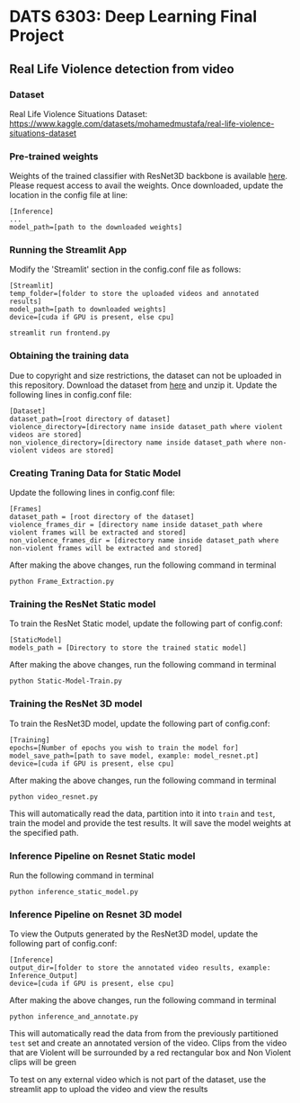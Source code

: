# **DATS 6303: Deep Learning Final Project**
## Real Life Violence detection from video

### Dataset
Real Life Violence Situations Dataset: https://www.kaggle.com/datasets/mohamedmustafa/real-life-violence-situations-dataset

### Pre-trained weights
Weights of the trained classifier with ResNet3D backbone is available [here](https://drive.google.com/file/d/1BWmsp_PVSEqfKwnlmHfZ_AW4ssw3Amu1/view?usp=sharing). Please request access to avail the weights.
Once downloaded, update the location in the config file at line:
```
[Inference]
...
model_path=[path to the downloaded weights]
```

### Running the Streamlit App
Modify the 'Streamlit' section in the config.conf file as follows:
```
[Streamlit]
temp_folder=[folder to store the uploaded videos and annotated results]
model_path=[path to downloaded weights]
device=[cuda if GPU is present, else cpu]
```

```shell
streamlit run frontend.py
```

### Obtaining the training data
Due to copyright and size restrictions, the dataset can not be uploaded in this repository.
Download the dataset from [here](https://www.kaggle.com/datasets/mohamedmustafa/real-life-violence-situations-dataset) and unzip it.
Update the following lines in config.conf file:
````
[Dataset]
dataset_path=[root directory of dataset]
violence_directory=[directory name inside dataset_path where violent videos are stored]
non_violence_directory=[directory name inside dataset_path where non-violent videos are stored]
````

### Creating Traning Data for Static Model
Update the following lines in config.conf file:
````
[Frames]
dataset_path = [root directory of the dataset]
violence_frames_dir = [directory name inside dataset_path where violent frames will be extracted and stored]
non_violence_frames_dir = [directory name inside dataset_path where non-violent frames will be extracted and stored]
````
After making the above changes, run the following command in terminal
```shell
python Frame_Extraction.py
```

### Training the ResNet Static model
To train the ResNet Static model, update the following part of config.conf:
````
[StaticModel]
models_path = [Directory to store the trained static model]
````
After making the above changes, run the following command in terminal
```shell
python Static-Model-Train.py
```

### Training the ResNet 3D model
To train the ResNet3D model, update the following part of config.conf:
```
[Training]
epochs=[Number of epochs you wish to train the model for]
model_save_path=[path to save model, example: model_resnet.pt]
device=[cuda if GPU is present, else cpu]
```
After making the above changes, run the following command in terminal
```shell
python video_resnet.py
```
This will automatically read the data, partition into it into `train` and `test`, train the model and provide the test results.
It will save the model weights at the specified path.

### Inference Pipeline on Resnet Static model
Run the following command in terminal
```shell
python inference_static_model.py
```

### Inference Pipeline on Resnet 3D model
To view the Outputs generated by the ResNet3D model, update the following part of config.conf:
```
[Inference]
output_dir=[folder to store the annotated video results, example: Inference_Output]
device=[cuda if GPU is present, else cpu]
```
After making the above changes, run the following command in terminal
```shell
python inference_and_annotate.py
```
This will automatically read the data from from the previously partitioned `test` set and create an annotated version of the video.
Clips from the video that are Violent will be surrounded by a red rectangular box and Non Violent clips will be green

To test on any external video which is not part of the dataset, use the streamlit app to upload the video and view the results
